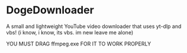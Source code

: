 # DogeDownloader
A small and lightweight YouTube video downloader that uses yt-dlp and vbs! (i know, i know, its vbs. im new leave me alone)

YOU MUST DRAG ffmpeg.exe FOR IT TO WORK PROPERLY
